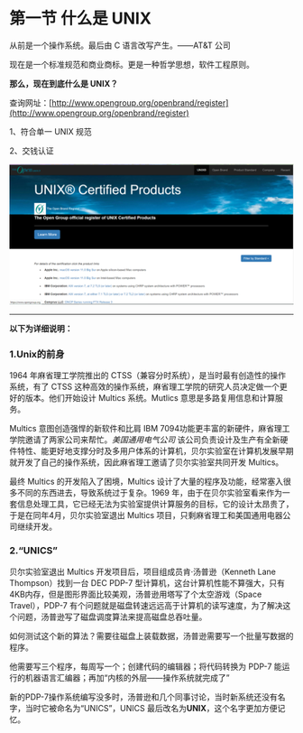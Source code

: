 # 第一节 什么是 UNIX

从前是一个操作系统。最后由 C 语言改写产生。——AT&T 公司

现在是一个标准规范和商业商标。更是一种哲学思想，软件工程原则。

**那么，现在到底什么是 UNIX？**

查询网址：[http://www.opengroup.org/openbrand/register](http://www.opengroup.org/openbrand/register)

1、符合单一 UNIX 规范

2、交钱认证

![](../.gitbook/assets/图片1.png)

----

**以下为详细说明：**

### 1.Unix的前身
1964 年麻省理工学院推出的 CTSS（兼容分时系统），是当时最有创造性的操作系统，有了 CTSS 这种高效的操作系统，麻省理工学院的研究人员决定做一个更好的版本。他们开始设计 Multics 系统。Mutlics 意思是多路复用信息和计算服务。

Multics 意图创造强悍的新软件和比肩 IBM 7094功能更丰富的新硬件，麻省理工学院邀请了两家公司来帮忙。*美国通用电气公司* 该公司负责设计及生产有全新硬件特性、能更好地支撑分时及多用户体系的计算机，贝尔实验室在计算机发展早期就开发了自己的操作系统，因此麻省理工邀请了贝尔实验室共同开发 Multics。

最终 Multics 的开发陷入了困境，Multics 设计了大量的程序及功能，经常塞入很多不同的东西进去，导致系统过于复杂。1969 年，由于在贝尔实验室看来作为一套信息处理工具，它已经无法为实验室提供计算服务的目标，它的设计太昂贵了，于是在同年4月，贝尔实验室退出 Multics 项目，只剩麻省理工和美国通用电器公司继续开发。

### 2.“UNICS”

贝尔实验室退出 Multics 开发项目后，项目组成员肯·汤普逊（Kenneth Lane Thompson）找到一台 DEC PDP-7 型计算机，这台计算机性能不算强大，只有4KB内存，但是图形界面比较美观，汤普逊用塔写了个太空游戏（Space Travel），PDP-7 有个问题就是磁盘转速远远高于计算机的读写速度，为了解决这个问题，汤普逊写了磁盘调度算法来提高磁盘总吞吐量。

如何测试这个新的算法？需要往磁盘上装载数据，汤普逊需要写一个批量写数据的程序。

他需要写三个程序，每周写一个；创建代码的编辑器；将代码转换为 PDP-7 能运行的机器语言汇编器；再加“内核的外层——操作系统就完成了”

新的PDP-7操作系统编写没多时，汤普逊和几个同事讨论，当时新系统还没有名字，当时它被命名为“UNICS”，UNICS 最后改名为**UNIX**，这个名字更加方便记忆。

